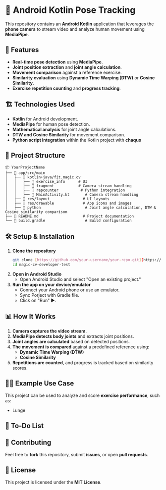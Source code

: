 # 📱 Android Kotlin Pose Tracking

This repository contains an **Android Kotlin** application that leverages the **phone camera** to stream video and analyze human movement using **MediaPipe**.

## 🚀 Features
- **Real-time pose detection** using **MediaPipe**.
- **Joint position extraction** and **joint angle calculation**.
- **Movement comparison** against a reference exercise.
- **Similarity evaluation** using **Dynamic Time Warping (DTW)** or **Cosine Similarity**.
- **Exercise repetition counting** and **progress tracking**.

## 🏗️ Technologies Used
- **Kotlin** for Android development.
- **MediaPipe** for human pose detection.
- **Mathematical analysis** for joint angle calculations.
- **DTW and Cosine Similarity** for movement comparison.
- **Python script integration** within the Kotlin project with **chaquo**

## 📂 Project Structure
```
📦 YourProjectName
├── 📁 app/src/main
│   ├── 📁 kotlin+java/fit.magic.cv
│   │   ├── 📁 exercise_info      # UI
│   │   ├── 📁 fragment           # Camera stream handling
│   │   ├── 📁 repcounter          # Python integration
│   │   ├── 📄 MainActivity.kt       # Camera stream handling
│   ├── 📁 res/layout               # UI layouts
│   ├── 📁 res/drawable             # App icons and images
│   ├── 📁 python                    # Joint angle calculation, DTW & Cosine similarity comparison
├── 📄 README.md                    # Project documentation
└── 📄 build.gradle                  # Build configuration
```

## 🛠️ Setup & Installation
1. **Clone the repository**
   ```bash
   git clone [https://github.com/your-username/your-repo.git](https://github.com/sophia172/magic-cv-developer-test.git)
   cd magic-cv-developer-test
   ```
2. **Open in Android Studio**
   - Open Android Studio and select "Open an existing project."
3. **Run the app on your device/emulator**
   - Connect your Android phone or use an emulator.
   - Sync Porject with Gradle file.
   - Click on "Run" ▶️.

## 📊 How It Works
1. **Camera captures the video stream.**
2. **MediaPipe detects body joints** and extracts joint positions.
3. **Joint angles are calculated** based on detected positions.
4. **The movement is compared** against a predefined reference using:
   - **Dynamic Time Warping (DTW)**
   - **Cosine Similarity**
5. **Repetitions are counted**, and progress is tracked based on similarity scores.

## 🏋️‍♀️ Example Use Case
This project can be used to analyze and score **exercise performance**, such as:
- Lunge

## 📌 To-Do List


## 🤝 Contributing
Feel free to **fork** this repository, submit **issues**, or open **pull requests**.

## 📜 License
This project is licensed under the **MIT License**.




